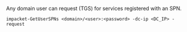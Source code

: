 Any domain user can request (TGS) for services registered with an SPN.
```shell
impacket-GetUserSPNs <domain>/<user>:<password> -dc-ip <DC_IP> -request


```